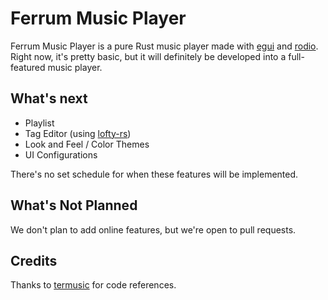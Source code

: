 # Ferrum Music Player

Ferrum Music Player is a pure Rust music player made with [egui](https://github.com/emilk/egui) and [rodio](https://github.com/RustAudio/rodio).
Right now, it's pretty basic, but it will definitely be developed into a full-featured music player.

## What's next

- Playlist
- Tag Editor (using [lofty-rs](https://github.com/Serial-ATA/lofty-rs))
- Look and Feel / Color Themes
- UI Configurations

There's no set schedule for when these features will be implemented.

## What's Not Planned

We don't plan to add online features, but we're open to pull requests.

## Credits

Thanks to [termusic](https://github.com/tramhao/termusic) for code references.
